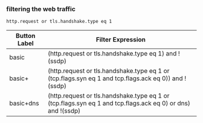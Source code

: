 ### filtering the web traffic  
```
http.request or tls.handshake.type eq 1
```

| Button Label	| Filter Expression |
----------------| --------------------
| basic	| (http.request or tls.handshake.type eq 1) and !(ssdp)
| basic+	| (http.request or tls.handshake.type eq 1 or (tcp.flags.syn eq 1 and tcp.flags.ack eq 0)) and !(ssdp)
| basic+dns	| (http.request or tls.handshake.type eq 1 or (tcp.flags.syn eq 1 and tcp.flags.ack eq 0) or dns) and !(ssdp)
